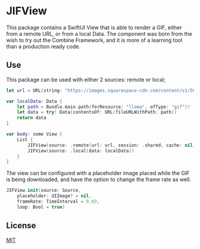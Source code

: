 # JIFView

This package contains a SwiftUI View that is able to render a GIF, either from a remote URL, or from a local Data. The component was born from the wish to try out the Combine Framework, and it is more of a learning tool than a production ready code.

## Use

This package can be used with either 2 sources: remote or local;

```swift
let url = URL(string: "https://images.squarespace-cdn.com/content/v1/50ff1acce4b047a6c7999c73/1566186157381-T7WSLE7DPT8DG1VMWDBK/ke17ZwdGBToddI8pDm48kLxnK526YWAH1qleWz-y7AFZw-zPPgdn4jUwVcJE1ZvWEtT5uBSRWt4vQZAgTJucoTqqXjS3CfNDSuuf31e0tVH-2yKxPTYak0SCdSGNKw8A2bnS_B4YtvNSBisDMT-TGt1lH3P2bFZvTItROhWrBJ0/Llama_Run_Instagram_.gif")!

var localData: Data {
    let path = Bundle.main.path(forResource: "llama", ofType: "gif")!
    let data = try! Data(contentsOf: URL(fileURLWithPath: path))
    return data
}

var body: some View {
    List {
        JIFView(source: .remote(url: url, session: .shared, cache: nil))
        JIFView(source: .local(data: localData))
    }
}
```

The view can be configured with a placeholder image placed while the GIF is being downloaded, and have the option to change the frame rate as well.

```swift
JIFView.init(source: Source,
	placeholder: UIImage? = nil,
	frameRate: TimeInterval = 0.03,
	loop: Bool = true)
```

## License

[MIT](LICENSE)

